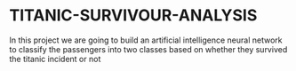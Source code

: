 # TITANIC-SURVIVOUR-ANALYSIS
In this project we are going to build an artificial intelligence neural network to classify the passengers into two classes based on whether they survived the titanic incident or not

